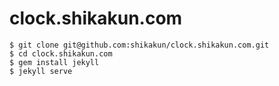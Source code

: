 # clock.shikakun.com

```
$ git clone git@github.com:shikakun/clock.shikakun.com.git
$ cd clock.shikakun.com
$ gem install jekyll
$ jekyll serve
```
